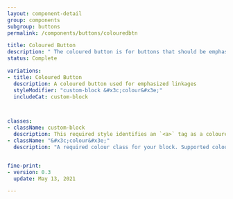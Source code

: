 ```yaml
---
layout: component-detail
group: components
subgroup: buttons
permalink: /components/buttons/colouredbtn

title: Coloured Button
description: " The coloured button is for buttons that should be emphasized on a page. Various colours are supported including: orange, blue, purple, green, yellow, dark-purple, teal, sky-blue, pink, pink2, violet, bluegreen, deepred, muteorange, deeppurple, richpink, and more!   "
status: Complete

variations:
- title: Coloured Button
  description: A coloured button used for emphasized linkages
  styleModifier: "custom-block &#x3c;colour&#x3e;"
  includeCat: custom-block



classes:
- className: custom-block
  description: This required style identifies an `<a>` tag as a coloured block
- className: "&#x3c;colour&#x3e;"
  description: "A required colour class for your block. Supported colours include: orange, blue, purple, green, yellow, dark-purple, teal, sky-blue, pink, pink2, violet, bluegreen, deepred, muteorange, deeppurple, richpink, and more"


fine-print:
- version: 0.3
  update: May 13, 2021

---
```

